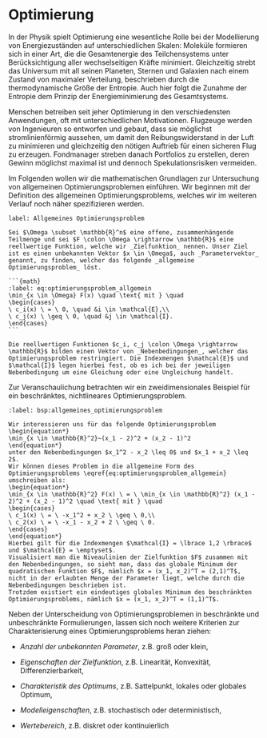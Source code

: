 Optimierung
============================

In der Physik spielt Optimierung eine wesentliche Rolle bei der Modellierung von Energiezuständen auf unterschiedlichen Skalen:
Moleküle formieren sich in einer Art, die die Gesamtenergie des Teilchensystems unter Berücksichtigung aller wechselseitigen Kräfte minimiert.
Gleichzeitig strebt das Universum mit all seinen Planeten, Sternen und Galaxien nach einem Zustand von maximaler Verteilung, beschrieben durch die thermodynamische Größe der Entropie.
Auch hier folgt die Zunahme der Entropie dem Prinzip der Energieminimierung des Gesamtsystems.

Menschen betreiben seit jeher Optimierung in den verschiedensten Anwendungen, oft mit unterschiedlichen Motivationen. Flugzeuge werden von Ingenieuren so entworfen und gebaut, dass sie möglichst stromlinienförmig aussehen, um damit den Reibungswiderstand in der Luft zu minimieren und gleichzeitig den nötigen Auftrieb für einen sicheren Flug zu erzeugen. Fondmanager streben danach Portfolios zu erstellen, deren Gewinn möglichst maximal ist und dennoch Spekulationsrisiken vermeiden.

Im Folgenden wollen wir die mathematischen Grundlagen zur Untersuchung von allgemeinen Optimierungsproblemen einführen. 
Wir beginnen mit der Definition des allgemeinen Optimierungsproblems, welches wir im weiteren Verlauf noch näher spezifizieren werden.

````{prf:definition} definition
label: Allgemeines Optimierungsproblem

Sei $\Omega \subset \mathbb{R}^n$ eine offene, zusammenhängende Teilmenge und sei $F \colon \Omega \rightarrow \mathbb{R}$ eine reellwertige Funktion, welche wir _Zielfunktion_ nennen. Unser Ziel ist es einen unbekannten Vektor $x \in \Omega$, auch _Parametervektor_ genannt, zu finden, welcher das folgende _allgemeine Optimierungsproblem_ löst.

```{math}
:label: eq:optimierungsproblem_allgemein
\min_{x \in \Omega} F(x) \quad \text{ mit } \quad
\begin{cases}
\ c_i(x) \ = \ 0, \quad &i \in \mathcal{E},\\
\ c_j(x) \ \geq \ 0, \quad &j \in \mathcal{I}.
\end{cases}
```

Die reellwertigen Funktionen $c_i, c_j \colon \Omega \rightarrow \mathbb{R}$ bilden einen Vektor von _Nebenbedingungen_, welcher das Optimierungsproblem restringiert. Die Indexmengen $\mathcal{E}$ und $\mathcal{I}$ legen hierbei fest, ob es ich bei der jeweiligen Nebenbedingung um eine Gleichung oder eine Ungleichung handelt.
````

Zur Veranschaulichung betrachten wir ein zweidimensionales Beispiel für ein beschränktes, nichtlineares Optimierungsproblem.

````{prf:example}
:label: bsp:allgemeines_optimierungsproblem

Wir interessieren uns für das folgende Optimierungsproblem
\begin{equation*}
\min_{x \in \mathbb{R}^2}~(x_1 - 2)^2 + (x_2 - 1)^2
\end{equation*}
unter den Nebenbedingungen $x_1^2 - x_2 \leq 0$ und $x_1 + x_2 \leq 2$.
Wir können dieses Problem in die allgemeine Form des Optimierungsproblems \eqref{eq:optimierungsproblem_allgemein} umschreiben als:
\begin{equation*}
\min_{x \in \mathbb{R}^2} F(x) \ = \ \min_{x \in \mathbb{R}^2} (x_1 - 2)^2 + (x_2 - 1)^2 \quad \text{ mit } \quad
\begin{cases}
\ c_1(x) \ = \ -x_1^2 + x_2 \ \geq \ 0,\\
\ c_2(x) \ = \ -x_1 - x_2 + 2 \ \geq \ 0.
\end{cases}
\end{equation*}
Hierbei gilt für die Indexmengen $\mathcal{I} = \lbrace 1,2 \rbrace$ und $\mathcal{E} = \emptyset$.
Visualisiert man die Niveaulinien der Zielfunktion $F$ zusammen mit den Nebenbedingungen, so sieht man, dass das globale Minimum der quadratischen Funktion $F$, nämlich $x = (x_1, x_2)^T = (2,1)^T$, nicht in der erlaubten Menge der Parameter liegt, welche durch die Nebenbedingungen beschrieben ist. 
Trotzdem existiert ein eindeutiges globales Minimum des beschränkten Optimierungsproblems, nämlich $x = (x_1, x_2)^T = (1,1)^T$.
````

Neben der Unterscheidung von Optimierungsproblemen in beschränkte und unbeschränkte Formulierungen, lassen sich noch weitere Kriterien zur Charakterisierung eines Optimierungsproblems heran ziehen:

* _Anzahl der unbekannten Parameter_, z.B. groß oder klein,

* _Eigenschaften der Zielfunktion_, z.B. Linearität, Konvexität, Differenzierbarkeit,

* _Charakteristik des Optimums_, z.B. Sattelpunkt, lokales oder globales Optimum,

* _Modelleigenschaften_, z.B. stochastisch oder deterministisch,

* _Wertebereich_, z.B. diskret oder kontinuierlich
